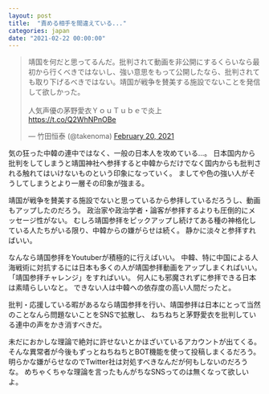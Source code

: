 ```yaml
---
layout: post
title:  "責める相手を間違えている..."
categories: japan
date: "2021-02-22 00:00:00"
---
```


<blockquote class="twitter-tweet tw-align-center"><p lang="ja" dir="ltr">靖国を何だと思ってるんだ。批判されて動画を非公開にするくらいなら最初から行くべきではないし、強い意思をもって公開したなら、批判されても取り下げるべきではない。靖国が戦争を賛美する施設でないことを発信して欲しかった。<br><br>人気声優の茅野愛衣ＹｏｕＴｕｂｅで炎上<br> <a href="https://t.co/Q2WhNPnOBe">https://t.co/Q2WhNPnOBe</a></p>&mdash; 竹田恒泰 (@takenoma) <a href="https://twitter.com/takenoma/status/1363113840393809923?ref_src=twsrc%5Etfw">February 20, 2021</a></blockquote> <script async src="https://platform.twitter.com/widgets.js" charset="utf-8"></script>

気の狂った中韓の連中ではなく、一般の日本人を攻めている...。
日本国内から批判をしてしまうと靖国神社へ参拝すると中韓からだけでなく国内からも批判される触れてはいけないものという印象になっていく。
ましてや色の強い人がそうしてしまうとより一層その印象が強まる。

靖国が戦争を賛美する施設でないと思っているから参拝しているだろうし、動画もアップしたのだろう。
政治家や政治学者・論客が参拝するよりも圧倒的にメッセージ性がない。
むしろ靖国参拝をピックアップし続けてある種の神格化している人たちがいる限り、中韓からの嫌がらせは続く。
静かに淡々と参拝すればいい。

なんなら靖国参拝をYoutuberが積極的に行えばいい。
中韓、特に中国による人海戦術に対抗するには日本も多くの人が靖国参拝動画をアップしまくればいい。
「靖国参拝チャレンジ」をすればいい。
何人にも邪魔されずに参拝できる日本は素晴らしいなと。
できない人は中韓への依存度の高い人間だったと。

批判・応援している暇があるなら靖国参拝を行い、靖国参拝は日本にとって当然のことなんら問題ないことをSNSで拡散し、
ねちねちと茅野愛衣を批判している連中の声をかき消すべきだ。

未だにおかしな理論で絶対に許せないとかほざいているアカウントが出てくる。
そんな異常者が今後もずっとねちねちとBOT機能を使って投稿しまくるだろう。
明らかな嫌がらせなのでTwitter社は対処すべきなんだが何もしないのだろうな。
めちゃくちゃな理論を言ったもんがちなSNSってのは無くなって欲しいよ。
